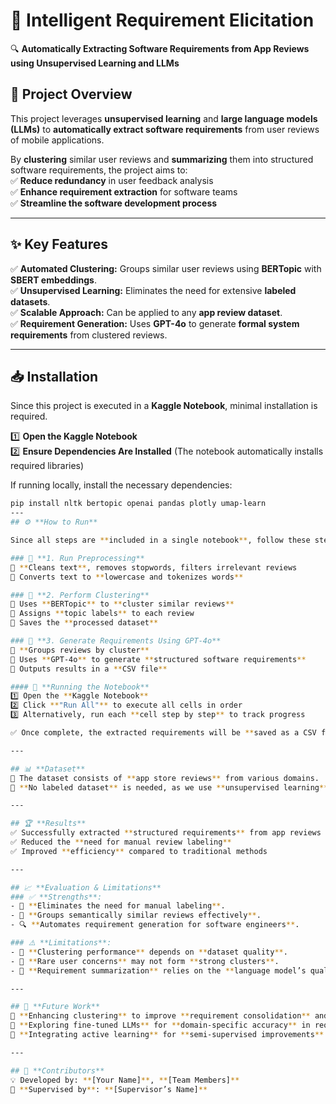 # 🚀 **Intelligent Requirement Elicitation**
🔍 **Automatically Extracting Software Requirements from App Reviews using Unsupervised Learning and LLMs**

## 📌 **Project Overview**
This project leverages **unsupervised learning** and **large language models (LLMs)** to **automatically extract software requirements** from user reviews of mobile applications.  

By **clustering** similar user reviews and **summarizing** them into structured software requirements, the project aims to:  
✅ **Reduce redundancy** in user feedback analysis  
✅ **Enhance requirement extraction** for software teams  
✅ **Streamline the software development process**  

---

## ✨ **Key Features**
✅ **Automated Clustering:** Groups similar user reviews using **BERTopic** with **SBERT embeddings**.  
✅ **Unsupervised Learning:** Eliminates the need for extensive **labeled datasets**.  
✅ **Scalable Approach:** Can be applied to any **app review dataset**.  
✅ **Requirement Generation:** Uses **GPT-4o** to generate **formal system requirements** from clustered reviews.  

---

## 📥 **Installation**
Since this project is executed in a **Kaggle Notebook**, minimal installation is required.

1️⃣ **Open the Kaggle Notebook**  
2️⃣ **Ensure Dependencies Are Installed** (The notebook automatically installs required libraries)  

If running locally, install the necessary dependencies:
```bash
pip install nltk bertopic openai pandas plotly umap-learn
---
## ⚙️ **How to Run**

Since all steps are **included in a single notebook**, follow these steps:

### 🔹 **1. Run Preprocessing**
📌 **Cleans text**, removes stopwords, filters irrelevant reviews  
📌 Converts text to **lowercase and tokenizes words**  

### 🔹 **2. Perform Clustering**
📌 Uses **BERTopic** to **cluster similar reviews**  
📌 Assigns **topic labels** to each review  
📌 Saves the **processed dataset**  

### 🔹 **3. Generate Requirements Using GPT-4o**
📌 **Groups reviews by cluster**  
📌 Uses **GPT-4o** to generate **structured software requirements**  
📌 Outputs results in a **CSV file**  

#### 🚀 **Running the Notebook**
1️⃣ Open the **Kaggle Notebook**  
2️⃣ Click **"Run All"** to execute all cells in order  
3️⃣ Alternatively, run each **cell step by step** to track progress  

✅ Once complete, the extracted requirements will be **saved as a CSV file**.  

---

## 📊 **Dataset**
📌 The dataset consists of **app store reviews** from various domains.  
📌 **No labeled dataset** is needed, as we use **unsupervised learning**.  

---

## 🏆 **Results**
✅ Successfully extracted **structured requirements** from app reviews  
✅ Reduced the **need for manual review labeling**  
✅ Improved **efficiency** compared to traditional methods  

---

## 📈 **Evaluation & Limitations**
### ✅ **Strengths**:
- 🚀 **Eliminates the need for manual labeling**.  
- 🧠 **Groups semantically similar reviews effectively**.  
- 🔍 **Automates requirement generation for software engineers**.  

### ⚠️ **Limitations**:
- 🔹 **Clustering performance** depends on **dataset quality**.  
- 🔹 **Rare user concerns** may not form **strong clusters**.  
- 🔹 **Requirement summarization** relies on the **language model’s quality**.  

---

## 🔮 **Future Work**
🚀 **Enhancing clustering** to improve **requirement consolidation** and reduce **redundancy**.  
🧠 **Exploring fine-tuned LLMs** for **domain-specific accuracy** in requirement extraction.  
🔄 **Integrating active learning** for **semi-supervised improvements** in review labeling.  

---

## 👥 **Contributors**
💡 Developed by: **[Your Name]**, **[Team Members]**  
📌 **Supervised by**: **[Supervisor’s Name]**  
